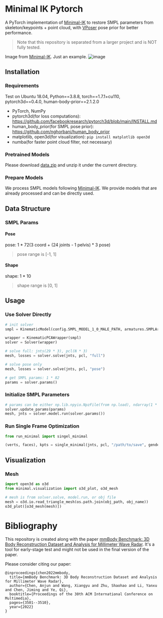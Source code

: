 # Minimal IK Pytorch

A PyTorch implementation of [Minimal-IK](https://github.com/CalciferZh/Minimal-IK) to restore SMPL parameters from skeleton/keypoints + point cloud, with [VPoser](https://github.com/nghorbani/human_body_prior) pose prior for better performance.

> Note that this repository is separated from a larger project and is NOT fully tested.

Image from [Minimal-IK](https://github.com/CalciferZh/Minimal-IK). Just an example.
![image](https://user-images.githubusercontent.com/33902321/201305650-1ff6c93d-c2f2-4ddb-a85c-19ef14702b79.png)

## Installation

### Requirements
Test on Ubuntu 18.04, Python==3.8.8, torch==1.7.1+cu110, pytorch3d==0.4.0, human-body-prior==2.1.2.0
- PyTorch, NumPy
- pytorch3d(for loss computations): https://github.com/facebookresearch/pytorch3d/blob/main/INSTALL.md
- human_body_prior(for SMPL pose prior): https://github.com/nghorbani/human_body_prior
- matplotlib, open3d(for visualization): `pip install matplotlib open3d`
- numba(for faster point cloud filter, not necessary)

### Pretrained Models
Please download [data.zip](https://zjueducn-my.sharepoint.com/personal/xy_wong_zju_edu_cn/_layouts/15/onedrive.aspx?id=%2Fpersonal%2Fxy_wong_zju_edu_cn%2FDocuments%2FShare&ga=1) and unzip it under the current directory.

### Prepare Models
We process SMPL models following [Minimal-IK](https://github.com/CalciferZh/Minimal-IK). We provide models that are already processed and can be directly used.

## Data Structure

### SMPL Params
#### Pose
pose: 1 * 72(3 coord + (24 joints - 1 pelvis) * 3 pose)  
> pose range is [-1, 1]  

#### Shape
shape: 1 * 10  
> shape range is [0, 1]

## Usage
### Use Solver Directly

```python
# init solver
smpl = KinematicModel(config.SMPL_MODEL_1_0_MALE_PATH, armatures.SMPLArmature)

wrapper = KinematicPCAWrapper(smpl)
solver = Solver(wrapper)

# solve full: jnts(29 * 3), pcl(N * 3)
mesh, losses = solver.solve(jnts, pcl, "full")

# solve pose only
mesh, losses = solver.solve(jnts, pcl, "pose")

# get SMPL params: 1 * 82
params = solver.params()
```

### Initialize SMPL Parameters

```python
# params can be either np.lib.npyio.NpzFile(from np.load), ndarray(1 * 72), or ndarray(1 * 82)
solver.update_params(params)
mesh, jnts = solver.model.run(solver.params())
```

### Run Single Frame Optimization
```python
from run_minimal import singel_minimal

(verts, faces), kpts = single_minimal(jnts, pcl, "/path/to/save", gender="female", device="cuda:0", show_results=True)
```

## Visualization
### Mesh
```python
import open3d as o3d
from minimal.visualization import o3d_plot, o3d_mesh

# mesh is from solver.solve, model.run, or obj file
mesh = o3d.io.read_triangle_mesh(os.path.join(obj_path, obj_name))
o3d_plot([o3d_mesh(mesh)])
```

# Bibliography
This repository is created along with the paper [mmBody Benchmark: 3D Body Reconstruction Dataset and Analysis for Millimeter Wave Radar](https://dl.acm.org/doi/abs/10.1145/3503161.3548262). It's a tool for early-stage test and might not be used in the final version of the paper.

Please consider citing our paper:
```
@inproceedings{chen2022mmbody,
  title={mmBody Benchmark: 3D Body Reconstruction Dataset and Analysis for Millimeter Wave Radar},
  author={Chen, Anjun and Wang, Xiangyu and Zhu, Shaohao and Li, Yanxu and Chen, Jiming and Ye, Qi},
  booktitle={Proceedings of the 30th ACM International Conference on Multimedia},
  pages={3501--3510},
  year={2022}
}
```
